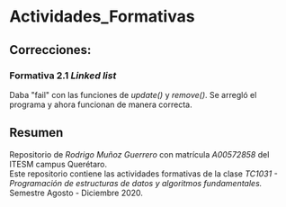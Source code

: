 # Actividades_Formativas

## Correcciones:
### Formativa 2.1 _Linked list_
Daba "fail" con las funciones de _update()_ y _remove()_. Se arregló el programa y ahora funcionan de manera correcta.

## Resumen
Repositorio de _Rodrigo Muñoz Guerrero_ con matrícula _A00572858_ del ITESM campus Querétaro.\
Este repositorio contiene las actividades formativas de la clase _TC1031 - Programación de estructuras de datos y algoritmos fundamentales._\
Semestre Agosto - Diciembre 2020.

